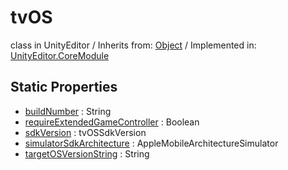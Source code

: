 # tvOS
class in UnityEditor
 / Inherits from: <a href="https://docs.unity3d.com/6000.1/Documentation/ScriptReference/Object.html">Object</a> / Implemented in: <a href="https://docs.unity3d.com/6000.1/Documentation/ScriptReference/UnityEditor.CoreModule.html">UnityEditor.CoreModule</a>

## Static Properties
- <a href="https://docs.unity3d.com/6000.1/Documentation/ScriptReference/tvOS-buildNumber.html">buildNumber</a> : String
- <a href="https://docs.unity3d.com/6000.1/Documentation/ScriptReference/tvOS-requireExtendedGameController.html">requireExtendedGameController</a> : Boolean
- <a href="https://docs.unity3d.com/6000.1/Documentation/ScriptReference/tvOS-sdkVersion.html">sdkVersion</a> : tvOSSdkVersion
- <a href="https://docs.unity3d.com/6000.1/Documentation/ScriptReference/tvOS-simulatorSdkArchitecture.html">simulatorSdkArchitecture</a> : AppleMobileArchitectureSimulator
- <a href="https://docs.unity3d.com/6000.1/Documentation/ScriptReference/tvOS-targetOSVersionString.html">targetOSVersionString</a> : String
